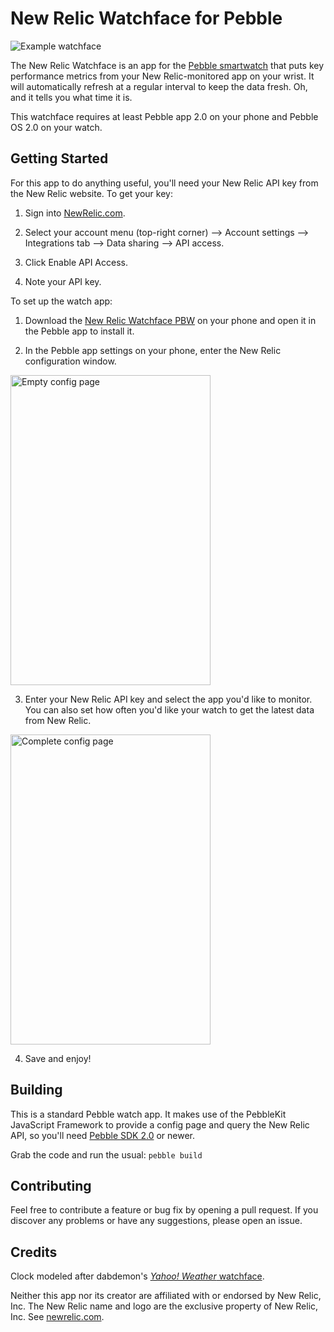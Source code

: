 New Relic Watchface for Pebble
==============================

<img src="http://chrisregado.github.io/newrelic-watch/screenshots/watchface.png" alt="Example watchface"/>

The New Relic Watchface is an app for the [Pebble smartwatch](http://getpebble.com) 
that puts key performance metrics from your New Relic-monitored app on your 
wrist. It will automatically refresh at a regular interval to keep the data 
fresh. Oh, and it tells you what time it is.

This watchface requires at least Pebble app 2.0 on your phone and Pebble OS 2.0
on your watch.


Getting Started
---------------

For this app to do anything useful, you'll need your New Relic API key from the 
New Relic website. To get your key:

1. Sign into [NewRelic.com](https://newrelic.com).

2. Select your account menu (top-right corner) --> Account settings --> 
Integrations tab --> Data sharing --> API access.

3. Click Enable API Access.

4. Note your API key.

To set up the watch app:

1. Download the 
[New Relic Watchface PBW](https://github.com/chrisregado/newrelic-watch/releases/download/v1.0.0/newrelic-watch.pbw)
on your phone and open it in the Pebble app to install it.

2. In the Pebble app settings on your phone, enter the New Relic configuration
window.

  <img src="http://chrisregado.github.io/newrelic-watch/screenshots/config_blank.png" alt="Empty config page" width="320" height="496"/>

3. Enter your New Relic API key and select the app you'd like to monitor.
You can also set how often you'd like your watch to get the latest data from
New Relic.

  <img src="http://chrisregado.github.io/newrelic-watch/screenshots/config_complete.png" alt="Complete config page" width="320" height="496"/>

4. Save and enjoy!


Building
--------
This is a standard Pebble watch app. It makes use of the PebbleKit JavaScript
Framework to provide a config page and query the New Relic API, so you'll need
[Pebble SDK 2.0](https://developer.getpebble.com/2/getting-started/) or newer.

Grab the code and run the usual:
````pebble build````


Contributing
------------

Feel free to contribute a feature or bug fix by opening a pull request.
If you discover any problems or have any suggestions, please open an issue.


Credits
-------

Clock modeled after dabdemon's 
[*Yahoo! Weather* watchface](http://www.mypebblefaces.com/apps/9518/7807/).

Neither this app nor its creator are affiliated with or endorsed by New 
Relic, Inc. The New Relic name and logo are the exclusive property of New 
Relic, Inc. See [newrelic.com](http://newrelic.com).
